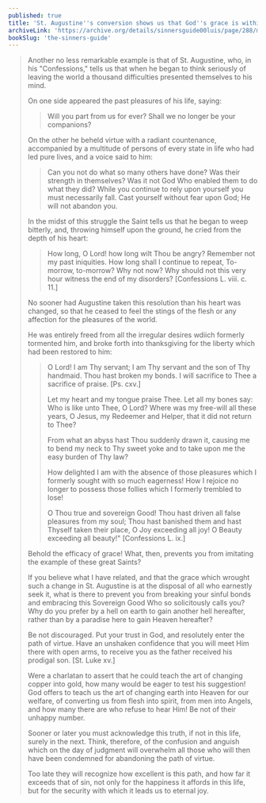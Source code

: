```yaml
---
published: true
title: 'St. Augustine''s conversion shows us that God''s grace is within everyone''s reach'
archiveLink: 'https://archive.org/details/sinnersguide00luis/page/288/mode/1up?view=theater'
bookSlug: 'the-sinners-guide'
---
```


> Another no less remarkable example is that of St. Augustine, who, in his "Confessions," tells us that when he began to think seriously of leaving the world a thousand difficulties presented themselves to his mind.
> 
> On one side appeared the past pleasures of his life, saying:
> 
>> Will you part from us for ever? Shall we no longer be your companions?
> 
> On the other he beheld virtue with a radiant countenance, accompanied by a multitude of persons of every state in life who had led pure lives, and a voice said to him:
> 
>> Can you not do what so many others have done? Was their strength in themselves? Was it not God Who enabled them to do what they did? While you continue to rely upon yourself you must necessarily fall. Cast yourself without fear upon God; He will not abandon you.
> 
> In the midst of this struggle the Saint tells us that he began to weep bitterly, and, throwing himself upon the ground, he cried from the depth of his heart:
> 
>> How long, O Lord! how long wilt Thou be angry? Remember not my past iniquities. How long shall I continue to repeat, To-morrow, to-morrow? Why not now? Why should not this very hour witness the end of my disorders? [Confessions L. viii. c. 11.]
> 
> No sooner had Augustine taken this resolution than his heart was changed, so that he ceased to feel the stings of the flesh or any affection for the pleasures of the world.
> 
> He was entirely freed from all the irregular desires wdiich formerly tormented him, and broke forth into thanksgiving for the liberty which had been restored to him:
> 
>> O Lord! I am Thy servant; I am Thy servant and the son of Thy handmaid. Thou hast broken my bonds. I will sacrifice to Thee a sacrifice of praise. [Ps. cxv.]
>> 
>> Let my heart and my tongue praise Thee. Let all my bones say: Who is like unto Thee, O Lord? Where was my free-will all these years, O Jesus, my Redeemer and Helper, that it did not return to Thee?
>> 
>> From what an abyss hast Thou suddenly drawn it, causing me to bend my neck to Thy sweet yoke and to take upon me the easy burden of Thy law?
>> 
>> How delighted I am with the absence of those pleasures which I formerly sought with so much eagerness! How I rejoice no longer to possess those follies which I formerly trembled to lose!
>> 
>> O Thou true and sovereign Good! Thou hast driven all false pleasures from my soul; Thou hast banished them and hast Thyself taken their place, O Joy exceeding all joy! O Beauty exceeding all beauty!" [Confessions L. ix.]
> 
> Behold the efficacy of grace! What, then, prevents you from imitating the example of these great Saints?
> 
> If you believe what I have related, and that the grace which wrought such a change in St. Augustine is at the disposal of all who earnestly seek it, what is there to prevent you from breaking your sinful bonds and embracing this Sovereign Good Who so solicitously calls you? Why do you prefer by a hell on earth to gain another hell hereafter, rather than by a paradise here to gain Heaven hereafter?
> 
> Be not discouraged. Put your trust in God, and resolutely enter the path of virtue. Have an unshaken confidence that you will meet Him there with open arms, to receive you as the father received his prodigal son. [St. Luke xv.]
> 
> Were a charlatan to assert that he could teach the art of changing copper into gold, how many would be eager to test his suggestion! God offers to teach us the art of changing earth into Heaven for our welfare, of converting us from flesh into spirit, from men into Angels, and how many there are who refuse to hear Him! Be not of their unhappy number.
> 
> Sooner or later you must acknowledge this truth, if not in this life, surely in the next. Think, therefore, of the confusion and anguish which on the day of judgment will overwhelm all those who will then have been condemned for abandoning the path of virtue.
> 
> Too late they will recognize how excellent is this path, and how far it exceeds that of sin, not only for the happiness it affords in this life, but for the security with which it leads us to eternal joy.
